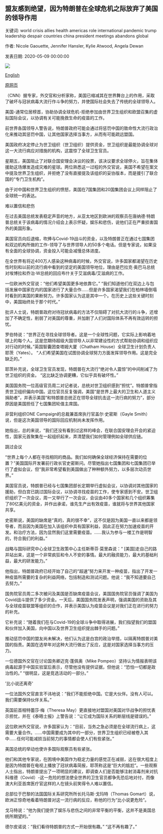 ## 盟友感到绝望，因为特朗普在全球危机之际放弃了美国的领导作用

关键词: world crisis allies health americas role international pandemic trump leadership despair countries china president meetings abandons global

作者: Nicole Gaouette, Jennifer Hansler, Kylie Atwood, Angela Dewan

发表日期: 2020-05-09 00:00:00

![](https://cdn.cnn.com/cnnnext/dam/assets/200507141202-11-trump-honeywell-0505-super-tease.jpg)

[English](Allies%20despair%20as%20Trump%20abandons%20America%27s%20leadership%20role%20at%20a%20time%20of%20global%20crisis.md)

[原网页](https://edition.cnn.com/2020/05/09/politics/us-leadership-coronavirus-intl/index.html)

（CNN）据专家，外交官和分析家称，美国已缩减其在世界舞台上的作用，采取了破坏与冠状病毒大流行作斗争的努力，并使国际社会失去了传统的全球领导人。

美国-通常位居榜首，协助协调全球危机-拒绝参加由世界卫生组织和欧盟召集的虚拟国际会议，以协调有关可能挽救生命的疫苗的工作。

前世界各国领导人警告说，特朗普政府可能会通过将惩罚中国的致命性大流行政治化来推动其惩罚中国，让其他国家选择当事方，从而有可能疏远盟国。

美国政府决定停止为世卫组织（世卫组织）提供资金，世卫组织是最能协调全球对这一大流行病应对措施的机构，这震惊了全球卫生官员。

星期五，美国阻止了对联合国安理会决议的投票，该决议要求全球停火，旨在集体援助这场爆发造成灾难的星球。两位熟悉这一过程的外交官说，美国不希望在案文中提及世界卫生组织，并拒绝了没有直接提及该组织的妥协版本，而是援引了联合国的“专门卫生机构”。

由于对中国和世界卫生组织的愤怒，美国在7国集团和20国集团会议上同样阻止了全球统一的表达。

难以置信和悲伤

在过去美国总统发表稳定声音的地方，从亚太地区到欧洲的观察员在唐纳德·特朗普总统关于该病毒的情况介绍会上表示怀疑，娱乐和悲伤，说他们正在严重损害国外的美国形象。

美国官员向后退缩，吹捧与Covid-19战斗的资金，以及特朗普正在通过七国集团和双边机构所做的工作-领导了与世界领导人的50多个电话。但是专家说，如果没有全面的全球协调，资金投入可能会减慢总体进度。

在全世界有将近400万人感染这种病毒的时候，外交官说，许多国家都渴望在历史性时刻和以前的流行病中看到的坚定的美国领导地位，理由是巴拉克·奥巴马总统对埃博拉和乔治·W总统的回应布什关于艾滋病毒/艾滋病的工作。

一位欧洲外交官说：“他们希望美国更多地依靠它。” “我们知道他们在双边上与包括发展中国家在内的国家进行了大量合作……但是许多国家渴望我们在柏林墙倒塌时看到的美国的果断努力。许多国家认为这是其中一个。在历史上这些关键时刻中，美国始终处于那个时代。”

批评人士说，特朗普政府对待冠状病毒的方法不仅阻碍了对抗大流行的斗争，还增加了不确定性，削弱了对美国的尊重，并加剧了人们对国际体系不再有效运转的担忧。

罗伯特说：“世界正在寻找全球领导者。这是一个全球性问题，它实际上影响着地球上的每个人。这是您期待超级大国领导人以非常建设性的方式帮助协调和组织应对行动的时候。”英国智囊团查塔姆大厦（Chatham House）全球卫生计划负责人耶茨（Yates）。 “人们希望美国在试图协调全球努力方面发挥领导作用。这是完全缺乏的。”

耶茨补充说，全球卫生官员发现，特朗普在大流行“绝对令人震惊”的中间削减了为世卫组织的资金。 “这比缺乏协调更糟，它似乎具有破坏性。”

美国国务院一位高级官员周二对记者说，总统对世卫组织感到“担忧”。特朗普曾指责世卫组织偏向中国。这位官员反复强调，美国“是世界上最大的卫生和人道主义捐助者”，并表示美国“和特朗普总统正在领导全球抗击这一流行病的努力”，部分原因是美国担任了七国集团轮值主席国。

非营利组织ONE Campaign的总裁兼首席执行官盖尔·史密斯（Gayle Smith）说，但是这次美国领导的国际回应机制尚未发挥作用。

她指出，总的来说，“我们还没有看到过这样的峰会，在联合国安理会开会的紧迫性，国家元首聚集在一起组织起来，弄清楚我们如何管理例如全球供应链。

跳过会议

“世界上每个人都在寻找相同的商品。我们如何确保全球经济保持在需要的位置？”美国国际开发署前行政长官史密斯问。尽管她指出七国集团和七国集团已举行了虚拟会议，但“我非常希望看到美国做出了种种额外努力，以多层次动员世界。”

美国官员说，特朗普已经与七国集团部长定期举行虚拟会议，以协调对其他国家的援助，但白宫已跳过国际会议，以协调寻找疫苗的工作，使专家感到不安。世卫组织组织了一次会议，周一又举行了一次会议，会议由40多个国家和几个组织筹集了80亿美元的资金，并作出承诺，谁先生产出有效疫苗，谁就将与世界其他国家共享。

史密斯说，美国的缺席是“真的，真的很不幸”，这不仅是因为美国一直以来都是领导者，而且因为美国在加入该组织中具有国家利益，因此正在努力加速疫苗的开发。和治疗方法，因为显然我们这里需要疫苗。……我认为参与一楼工作是明智的，符合我们的利益。”

战略与国际研究中心全球卫生政策中心主任斯蒂芬·莫里森说：“ [美国]走自己的路并站出来，这是一个非常疯狂和令人不安的事情。最大的融资能力，最大的基础利益，最大的研发能力。”

他指出，特朗普政府已经开始了自己的“超速”努力来开发一种疫苗，指出了开发一种疫苗所需要的复杂的利益网络，包括制造和测试问题。他说：“我不知道要自己去努力。”

国务院官员周二多次被问及美国是否缺席疫苗会议，美国国务院官员强调了美国为Covid战斗提供了多少资金。一天后，美国国务院发表声明，强调美国的资助及其与全球疫苗联盟等组织的合作，并表示美国认为疫苗会议是对我们正在进行的努力的补充。

它补充说：“随着我们在与Covid-19的全球斗争中取得进展，我们指望我们的盟国和伙伴加入美国，向中国以及世界卫生组织提出棘手的问题。”

推动惩罚中国的盟友尚未解决，他们认为这是白宫的政治举措，以隔离特朗普对美国的指责。美国在选举年对这种大流行做出了反应，这是对国家选择当事方的压力。

一位德国外交官在讨论国务卿迈克·蓬佩奥（Mike Pompeo）坚持认为情报表明该病毒起源于中国实验室后表示，尽管他没有提供证据，但他说：“恐怕一切都是政治性的。” “很明显，这是竞选活动的一部分。”

'比小说还离奇'

一位法国外交官直言不讳地说：“我们不能拒绝中国。它是大伙伴。没有人可以。我们需要保持伙伴关系。”

英国前首相特蕾莎·梅（Theresa May）更直接地对盟国对美国对华战争的担忧表示担忧，并在《泰晤士报》上警告说：“让它成为国际关系的断层线是错误的。”

这位欧洲外交官说，许多国家认为：“目前，当务之急必须是在全球流行病上，这需要大量合作。……中国需要成为其中的一部分，世界卫生组织已经被卷入其中……任何可能减损当前努力的事情都会使人们有些紧张。”

美国总统的举动也使许多国际观察员有些紧张。

他们和其他专家说，在困境中美国作为稳定力量的感觉正在减弱，这在很大程度上是因为特朗普在电视上播放了冠状病毒简报，耶茨称这是“巨大的尴尬”。一些观察人士指出，特朗普提出了一项明显的建议，即调查人们是否能够注射消毒剂来对抗科维德（Covid）-这一危险的想法使全世界的卫生官员都争先恐后地对付，而像澳大利亚首席医疗官这样的人在镜头前笑得令人难以置信。

总部位于巴黎的法国国际关系研究所所长托马斯·戈玛特（Thomas Gomart）说，欧洲正惊奇地看着特朗普对这一流行病的反应，称他的行为“比小说更危险”。

戈马特说：“他为我们提供了娱乐与悲伤之间的非常平衡的平衡，这并不是美国总统所期望的。”

德尔皮诺说：“我们看待特朗普的方式一开始很有趣。” “这不再有趣了。”